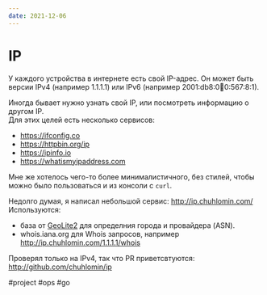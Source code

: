 ```yaml
---
date: 2021-12-06
---
```


# IP

У каждого устройства в интернете есть свой IP-адрес.
Он может быть версии IPv4 (например 1.1.1.1) или IPv6 (например 2001:db8:0:1234:0:567:8:1).

Иногда бывает нужно узнать свой IP, или посмотреть информацию о другом IP.  
Для этих целей есть несколько сервисов:

* https://ifconfig.co
* https://httpbin.org/ip
* https://ipinfo.io
* https://whatismyipaddress.com

Мне же хотелось чего-то более минималистичного, без стилей, чтобы можно было
пользоваться и из консоли с `curl`.

Недолго думая, я написал небольшой сервис: http://ip.chuhlomin.com/  
Используются:

* база от [GeoLite2](https://dev.maxmind.com/geoip/geolite2-free-geolocation-data) для определния города и провайдера (ASN).
* whois.iana.org для Whois запросов, например http://ip.chuhlomin.com/1.1.1.1/whois

Проверял только на IPv4, так что PR приветсвтуются: http://github.com/chuhlomin/ip

#project #ops #go
